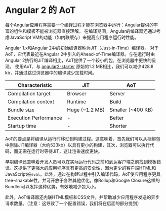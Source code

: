 # Angular 2 的 AoT

每个Angular应用程序需要一个编译过程才能在浏览器中运行：Angular提供的丰富的组件和模板不能被浏览器直接理解。 在编译期间，Angular的编译器还通过考虑JavaScript VM的功能（如内联缓存）来提高应用程序运行时性能。

Angular 1.x和Angular 2中的初始编译器称为JiT（Just-in-Time）编译器。 对于AoT，它代表最近在Angular 2中引入的Ahead-of-Time编译器。与在运行时由Angular 2执行的JiT编译相比，AoT提供了一个较小的包，在浏览器中更快的呈现。 使用AoT，与 [angular2-starter](https://github.com/rangle/angular2-starter/pull/149) 原始的1.2 MB相比，我们可以减少428.8 kb，并通过跳过浏览器中的编译减少加载时间。

| Characteristic        | JiT            | AoT               |
| --------------------- | -------------- | ----------------- |
| Compilation target    | Browser        | Server            |
| Compilation context   | Runtime        | Build             |
| Bundle size           | Huge (~1.2 MB) | Smaller (~400 KB) |
| Execution Performance | -              | Better            |
| Startup time          | -              | Shorter           |

AoT的要点是将编译从运行时移动到构建过程。这意味着，首先我们可以从捆绑包中删除JiT编译器（大约523kb）以具有更小的构建，其次，浏览器可以执行代码，而无需在运行时等待JiT，这让渲染速度更快。

早期编译还意味着开发人员可以在实际运行代码之前和到达客户端之前找到模板错误。这提供了更强大的应用程序具有更高的安全性，因为更少的客户端HTML和JavaScript被`eval`。此外，通过在构建过程中引入编译代码，AoT使应用程序更具tree-shakable性，并可开放于各种其他优化。像Rollup和Google Closure这样的Bundler可以发挥这种优势，有效地减少包大小。

此外，AoT编译器还内联HTML模板和CSS文件，并帮助减少应用程序发送的异步请求数量。（注意：这导致了一个配置错误，我们将在后面的部分提到）